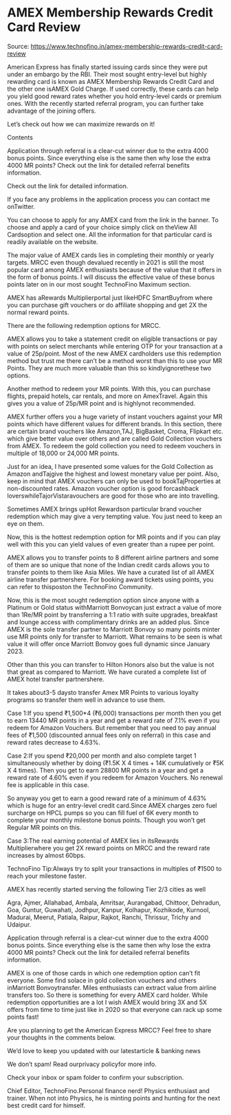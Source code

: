# AMEX Membership Rewards Credit Card Review

Source: https://www.technofino.in/amex-membership-rewards-credit-card-review

American Express has finally started issuing cards since they were put under an embargo by the RBI. Their most sought entry-level but highly rewarding card is known as AMEX Membership Rewards Credit Card and the other one isAMEX Gold Charge. If used correctly, these cards can help you yield good reward rates whether you hold entry-level cards or premium ones. With the recently started referral program, you can further take advantage of the joining offers.

Let’s check out how we can maximize rewards on it!

Contents

Application through referral is a clear-cut winner due to the extra 4000 bonus points. Since everything else is the same then why lose the extra 4000 MR points? Check out the link for detailed referral benefits information.

Check out the link for detailed information.

If you face any problems in the application process you can contact me onTwitter.

You can choose to apply for any AMEX card from the link in the banner. To choose and apply a card of your choice simply click on theView All Cardsoption and select one. All the information for that particular card is readily available on the website.

The major value of AMEX cards lies in completing their monthly or yearly targets. MRCC even though devalued recently in 2021 is still the most popular card among AMEX enthusiasts because of the value that it offers in the form of bonus points. I will discuss the effective value of these bonus points later on in our most sought TechnoFino Maximum section.

AMEX has aRewards Multiplierportal just likeHDFC SmartBuyfrom where you can purchase gift vouchers or do affiliate shopping and get 2X the normal reward points.

There are the following redemption options for MRCC.

AMEX allows you to take a statement credit on eligible transactions or pay with points on select merchants while entering OTP for your transaction at a value of 25p/point. Most of the new AMEX cardholders use this redemption method but trust me there can’t be a method worst than this to use your MR Points. They are much more valuable than this so kindlyignorethese two options.

Another method to redeem your MR points. With this, you can purchase flights, prepaid hotels, car rentals, and more on AmexTravel. Again this gives you a value of 25p/MR point and is highlynot recommended.

AMEX further offers you a huge variety of instant vouchers against your MR points which have different values for different brands. In this section, there are certain brand vouchers like Amazon,TAJ, BigBasket, Croma, Flipkart etc. which give better value over others and are called Gold Collection vouchers from AMEX. To redeem the gold collection you need to redeem vouchers in multiple of 18,000 or 24,000 MR points.

Just for an idea, I have presented some values for the Gold Collection as Amazon andTajgive the highest and lowest monetary value per point. Also, keep in mind that AMEX vouchers can only be used to bookTajProperties at non-discounted rates. Amazon voucher option is good forcashback loverswhileTajorVistaravouchers are good for those who are into travelling.

Sometimes AMEX brings upHot Rewardson particular brand voucher redemption which may give a very tempting value. You just need to keep an eye on them.

Now, this is the hottest redemption option for MR points and if you can play well with this you can yield values of even greater than a rupee per point.

AMEX allows you to transfer points to 8 different airline partners and some of them are so unique that none of the Indian credit cards allows you to transfer points to them like Asia Miles. We have a curated list of all AMEX airline transfer partnershere. For booking award tickets using points, you can refer to thisposton the TechnoFino Community.

Now, this is the most sought redemption option since anyone with a Platinum or Gold status withMarriott Bonvoycan just extract a value of more than 1Re/MR point by transferring a 1:1 ratio with suite upgrades, breakfast and lounge access with complimentary drinks are an added plus. Since AMEX is the sole transfer partner to Marriott Bonvoy so many points minter use MR points only for transfer to Marriott. What remains to be seen is what value it will offer once Marriott Bonvoy goes full dynamic since January 2023.

Other than this you can transfer to Hilton Honors also but the value is not that great as compared to Marriott. We have curated a complete list of AMEX hotel transfer partnershere.

It takes about3-5 daysto transfer Amex MR Points to various loyalty programs so transfer them well in advance to use them.

Case 1:If you spend ₹1,500*4 (₹6,000) transactions per month then you get to earn 13440 MR points in a year and get a reward rate of 7.1% even if you redeem for Amazon Vouchers. But remember that you need to pay annual fees of ₹1,500 (discounted annual fees only on referral) in this case and reward rates decrease to 4.63%.

Case 2:If you spend ₹20,000 per month and also complete target 1 simultaneously whether by doing (₹1.5K X 4 times + 14K cumulatively or ₹5K X 4 times). Then you get to earn 28800 MR points in a year and get a reward rate of 4.60% even if you redeem for Amazon Vouchers. No renewal fee is applicable in this case.

So anyway you get to earn a good reward rate of a minimum of 4.63% which is huge for an entry-level credit card.Since AMEX charges zero fuel surcharge on HPCL pumps so you can fill fuel of 6K every month to complete your monthly milestone bonus points. Though you won’t get Regular MR points on this.

Case 3:The real earning potential of AMEX lies in itsRewards Multiplierwhere you get 2X reward points on MRCC and the reward rate increases by almost 60bps.

TechnoFino Tip:Always try to split your transactions in multiples of ₹1500 to reach your milestone faster.

AMEX has recently started serving the following Tier 2/3 cities as well

Agra, Ajmer, Allahabad, Ambala, Amritsar, Aurangabad, Chittoor, Dehradun, Goa, Guntur, Guwahati, Jodhpur, Kanpur, Kolhapur, Kozhikode, Kurnool, Madurai, Meerut, Patiala, Raipur, Rajkot, Ranchi, Thrissur, Trichy and Udaipur.

Application through referral is a clear-cut winner due to the extra 4000 bonus points. Since everything else is the same then why lose the extra 4000 MR points? Check out the link for detailed referral benefits information.

AMEX is one of those cards in which one redemption option can’t fit everyone. Some find solace in gold collection vouchers and others inMarriott Bonvoytransfer. Miles enthusiasts can extract value from airline transfers too. So there is something for every AMEX card holder. While redemption opportunities are a lot I wish AMEX would bring 3X and 5X offers from time to time just like in 2020 so that everyone can rack up some points fast!

Are you planning to get the American Express MRCC? Feel free to share your thoughts in the comments below.

We’d love to keep you updated with our latestarticle & banking news

We don’t spam! Read ourprivacy policyfor more info.

Check your inbox or spam folder to confirm your subscription.

Chief Editor, TechnoFino.Personal finance nerd! Physics enthusiast and trainer. When not into Physics, he is minting points and hunting for the next best credit card for himself.